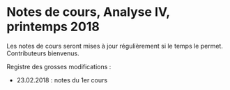 # Notes de cours, Analyse IV, printemps 2018

Les notes de cours seront mises à jour régulièrement si le temps le permet. Contributeurs bienvenus.

Registre des grosses modifications :

- 23.02.2018 : notes du 1er cours
